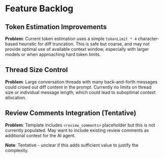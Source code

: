 # Feature Backlog

## Token Estimation Improvements

**Problem**: Current token estimation uses a simple `tokenLimit * 4` character-based heuristic for diff truncation. This is safe but coarse, and may not provide optimal use of available context window, especially with larger models or when approaching hard token limits.

## Thread Size Control

**Problem**: Large conversation threads with many back-and-forth messages could crowd out diff content in the prompt. Currently no limits on thread size or individual message length, which could lead to suboptimal context allocation.

## Review Comments Integration (Tentative)

**Problem**: Template includes `<review_comments>` placeholder but this is not currently populated. May want to include existing review comments as additional context for the AI agent.

**Note**: Tentative - unclear if this adds sufficient value to justify the complexity.